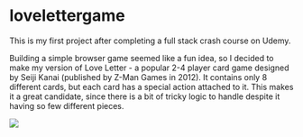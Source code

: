 # lovelettergame

This is my first project after completing a full stack crash course on Udemy. 

Building a simple browser game seemed like a fun idea, so I decided to make my version of Love Letter - a popular 2-4 player card game designed by Seiji Kanai (published by Z-Man Games in 2012). It contains only 8 different cards, but each card has a special action attached to it. This makes it a great candidate, since there is a bit of tricky logic to handle despite it having so few different pieces. 

![](LoveLetter.gif)
